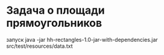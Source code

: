Задача о площади прямоугольников
=================

запуск
java -jar hh-rectangles-1.0-jar-with-dependencies.jar src/test/resources/data.txt
